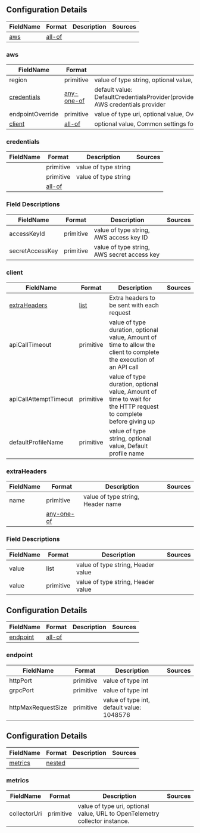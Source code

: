 
## Configuration Details


|FieldName |Format       |Description|Sources|
|---       |---          |---        |---    |
|[aws](aws)|[all-of](aws)|           |       |

### aws

|FieldName                 |Format                   |Description                                                                                                                                      |Sources|
|---                       |---                      |---                                                                                                                                              |---    |
|region                    |primitive                |value of type string, optional value, AWS region to connect to                                                                                   |       |
|[credentials](credentials)|[any-one-of](credentials)|default value: DefaultCredentialsProvider(providerChain=LazyAwsCredentialsProvider(delegate=Lazy(value=Uninitialized))), AWS credentials provider|       |
|endpointOverride          |primitive                |value of type uri, optional value, Overrides the AWS service endpoint                                                                            |       |
|[client](client)          |[all-of](client)         |optional value, Common settings for AWS service clients                                                                                          |       |

### credentials

|FieldName|Format                     |Description         |Sources|
|---      |---                        |---                 |---    |
|         |primitive                  |value of type string|       |
|         |primitive                  |value of type string|       |
|         |[all-of](fielddescriptions)|                    |       |

### Field Descriptions

|FieldName      |Format   |Description                                |Sources|
|---            |---      |---                                        |---    |
|accessKeyId    |primitive|value of type string, AWS access key ID    |       |
|secretAccessKey|primitive|value of type string, AWS secret access key|       |

### client

|FieldName                   |Format              |Description                                                                                                        |Sources|
|---                         |---                 |---                                                                                                                |---    |
|[extraHeaders](extraheaders)|[list](extraheaders)|Extra headers to be sent with each request                                                                         |       |
|apiCallTimeout              |primitive           |value of type duration, optional value, Amount of time to allow the client to complete the execution of an API call|       |
|apiCallAttemptTimeout       |primitive           |value of type duration, optional value, Amount of time to wait for the HTTP request to complete before giving up   |       |
|defaultProfileName          |primitive           |value of type string, optional value, Default profile name                                                         |       |

### extraHeaders

|FieldName|Format                         |Description                      |Sources|
|---      |---                            |---                              |---    |
|name     |primitive                      |value of type string, Header name|       |
|         |[any-one-of](fielddescriptions)|                                 |       |

### Field Descriptions

|FieldName|Format   |Description                       |Sources|
|---      |---      |---                               |---    |
|value    |list     |value of type string, Header value|       |
|value    |primitive|value of type string, Header value|       |


## Configuration Details


|FieldName           |Format            |Description|Sources|
|---                 |---               |---        |---    |
|[endpoint](endpoint)|[all-of](endpoint)|           |       |

### endpoint

|FieldName         |Format   |Description                              |Sources|
|---               |---      |---                                      |---    |
|httpPort          |primitive|value of type int                        |       |
|grpcPort          |primitive|value of type int                        |       |
|httpMaxRequestSize|primitive|value of type int, default value: 1048576|       |


## Configuration Details


|FieldName         |Format           |Description|Sources|
|---               |---              |---        |---    |
|[metrics](metrics)|[nested](metrics)|           |       |

### metrics

|FieldName   |Format   |Description                                                                |Sources|
|---         |---      |---                                                                        |---    |
|collectorUri|primitive|value of type uri, optional value, URL to OpenTelemetry collector instance.|       |

